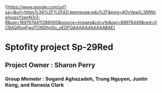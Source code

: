 ![https://www.google.com/url?sa=i&url=https%3A%2F%2Fd2l.kennesaw.edu%2F&psig=AOvVaw0_SMWcoIyugxYzenN3j3-R&ust=1697674411286000&source=images&cd=vfe&opi=89978449&ved=0CBAQjRxqFwoTCNDlhpSo_oEDFQAAAAAdAAAAABAE]
# Sptofity project Sp-29Red 
## Project Owner : Sharon Perry
### Group Memebr : Sogand Aghazadeh, Trung Nguyen, Justin Kong, and Ranasia Clark
